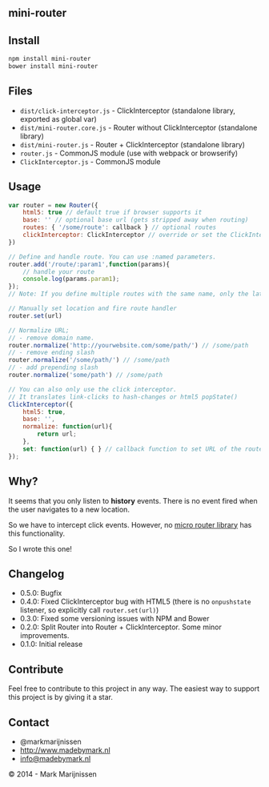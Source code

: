 mini-router
-----------

## Install
```bash
npm install mini-router
bower install mini-router
```

## Files

* `dist/click-interceptor.js` - ClickInterceptor (standalone library, exported as global var)
* `dist/mini-router.core.js` - Router without ClickInterceptor (standalone library)
* `dist/mini-router.js` - Router + ClickInterceptor (standalone library)
* `router.js` - CommonJS module (use with webpack or browserify)
* `ClickInterceptor.js` - CommonJS module

## Usage
```javascript
var router = new Router({
	html5: true // default true if browser supports it
	base: '' // optional base url (gets stripped away when routing)
	routes: { '/some/route': callback } // optional routes
	clickInterceptor: ClickInterceptor // override or set the ClickInterceptor
})

// Define and handle route. You can use :named parameters.
router.add('/route/:param1',function(params){
	// handle your route
	console.log(params.param1);
});
// Note: If you define multiple routes with the same name, only the latest callback is called!

// Manually set location and fire route handler
router.set(url)

// Normalize URL;
// - remove domain name.
router.normalize('http://yourwebsite.com/some/path/') // /some/path
// - remove ending slash
router.normalize('/some/path/') // /some/path
// - add prepending slash
router.normalize('some/path') // /some/path

// You can also only use the click interceptor.
// It translates link-clicks to hash-changes or html5 popState()
ClickInterceptor({
	html5: true,
	base: '',
	normalize: function(url){
		return url;
	},
	set: function(url) { } // callback function to set URL of the router in HTML5 mode
});
```

## Why?

It seems that you only listen to **history** events. There is no event fired when the user navigates to a new location.

So we have to intercept click events. However, no [micro router library](http://microjs.com/#router) has this functionality.

So I wrote this one!

## Changelog

* 0.5.0: Bugfix
* 0.4.0: Fixed ClickInterceptor bug with HTML5 (there is no `onpushstate` listener, so explicitly call `router.set(url)`)
* 0.3.0: Fixed some versioning issues with NPM and Bower
* 0.2.0: Split Router into Router + ClickInterceptor. Some minor improvements.
* 0.1.0: Initial release

## Contribute

Feel free to contribute to this project in any way. The easiest way to support this project is by giving it a star.

## Contact
-   @markmarijnissen
-   http://www.madebymark.nl
-   info@madebymark.nl

© 2014 - Mark Marijnissen
